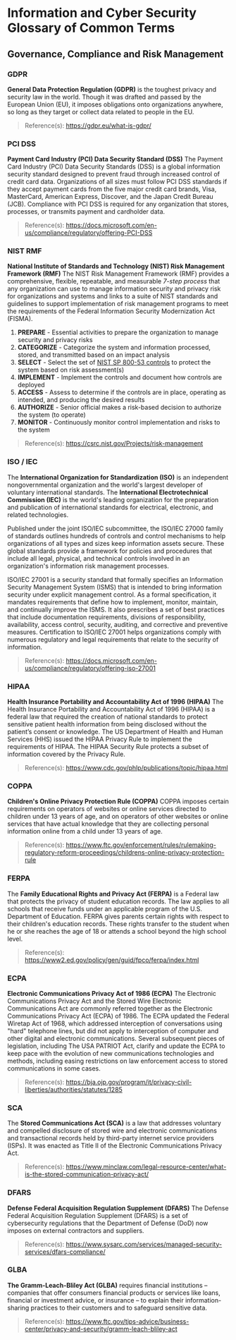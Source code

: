# Information and Cyber Security Glossary of Common Terms

## Governance, Compliance and Risk Management

### GDPR  
**General Data Protection Regulation (GDPR)** is the toughest privacy and security law in the world. Though it was drafted and passed by the European Union (EU), it imposes obligations onto organizations anywhere, so long as they target or collect data related to people in the EU. 
> Reference(s): https://gdpr.eu/what-is-gdpr/

### PCI DSS  
**Payment Card Industry (PCI) Data Security Standard (DSS)** The Payment Card Industry (PCI) Data Security Standards (DSS) is a global information security standard designed to prevent fraud through increased control of credit card data. Organizations of all sizes must follow PCI DSS standards if they accept payment cards from the five major credit card brands, Visa, MasterCard, American Express, Discover, and the Japan Credit Bureau (JCB). Compliance with PCI DSS is required for any organization that stores, processes, or transmits payment and cardholder data.  
> Reference(s): https://docs.microsoft.com/en-us/compliance/regulatory/offering-PCI-DSS  

### NIST RMF
**National Institute of Standards and Technology (NIST) Risk Management Framework (RMF)** The NIST Risk Management Framework (RMF) provides a comprehensive, flexible, repeatable, and measurable *7-step process* that any organization can use to manage information security and privacy risk for organizations and systems and links to a suite of NIST standards and guidelines to support implementation of risk management programs to meet the requirements of the Federal Information Security Modernization Act (FISMA).
1. **PREPARE** - Essential activities to prepare the organization to manage security and privacy risks 
2. **CATEGORIZE** - Categorize the system and information processed, stored, and transmitted based on an impact analysis
3. **SELECT** - Select the set of [NIST SP 800-53 controls](https://csrc.nist.gov/publications/detail/sp/800-53/rev-5/final) to protect the system based on risk assessment(s)
4. **IMPLEMENT** - Implement the controls and document how controls are deployed
5. **ACCESS** - Assess to determine if the controls are in place, operating as intended, and producing the desired results
6. **AUTHORIZE** - Senior official makes a risk-based decision to authorize the system (to operate)
7. **MONITOR** - Continuously monitor control implementation and risks to the system
> Reference(s): https://csrc.nist.gov/Projects/risk-management

### ISO / IEC
The **International Organization for Standardization (ISO)** is an independent nongovernmental organization and the world's largest developer of voluntary international standards. The **International Electrotechnical Commission (IEC)** is the world's leading organization for the preparation and publication of international standards for electrical, electronic, and related technologies.

Published under the joint ISO/IEC subcommittee, the ISO/IEC 27000 family of standards outlines hundreds of controls and control mechanisms to help organizations of all types and sizes keep information assets secure. These global standards provide a framework for policies and procedures that include all legal, physical, and technical controls involved in an organization's information risk management processes.

ISO/IEC 27001 is a security standard that formally specifies an Information Security Management System (ISMS) that is intended to bring information security under explicit management control. As a formal specification, it mandates requirements that define how to implement, monitor, maintain, and continually improve the ISMS. It also prescribes a set of best practices that include documentation requirements, divisions of responsibility, availability, access control, security, auditing, and corrective and preventive measures. Certification to ISO/IEC 27001 helps organizations comply with numerous regulatory and legal requirements that relate to the security of information.
> Reference(s): https://docs.microsoft.com/en-us/compliance/regulatory/offering-iso-27001

### HIPAA
**Health Insurance Portability and Accountability Act of 1996 (HIPAA)** The Health Insurance Portability and Accountability Act of 1996 (HIPAA) is a federal law that required the creation of national standards to protect sensitive patient health information from being disclosed without the patient’s consent or knowledge. The US Department of Health and Human Services (HHS) issued the HIPAA Privacy Rule to implement the requirements of HIPAA. The HIPAA Security Rule protects a subset of information covered by the Privacy Rule.
> Reference(s): https://www.cdc.gov/phlp/publications/topic/hipaa.html

### COPPA
**Children's Online Privacy Protection Rule (COPPA)** COPPA imposes certain requirements on operators of websites or online services directed to children under 13 years of age, and on operators of other websites or online services that have actual knowledge that they are collecting personal information online from a child under 13 years of age.
> Reference(s): https://www.ftc.gov/enforcement/rules/rulemaking-regulatory-reform-proceedings/childrens-online-privacy-protection-rule

### FERPA
The **Family Educational Rights and Privacy Act (FERPA)** is a Federal law that protects the privacy of student education records. The law applies to all schools that receive funds under an applicable program of the U.S. Department of Education. FERPA gives parents certain rights with respect to their children's education records. These rights transfer to the student when he or she reaches the age of 18 or attends a school beyond the high school level.  
> Reference(s): https://www2.ed.gov/policy/gen/guid/fpco/ferpa/index.html

### ECPA
**Electronic Communications Privacy Act of 1986 (ECPA)** The Electronic Communications Privacy Act and the Stored Wire Electronic Communications Act are commonly referred together as the Electronic Communications Privacy Act (ECPA) of 1986.  The ECPA updated the Federal Wiretap Act of 1968, which addressed interception of conversations using "hard" telephone lines, but did not apply to interception of computer and other digital and electronic communications.  Several subsequent pieces of legislation, including The USA PATRIOT Act, clarify and update the ECPA to keep pace with the evolution of new communications technologies and methods, including easing restrictions on law enforcement access to stored communications in some cases.  
> Reference(s): https://bja.ojp.gov/program/it/privacy-civil-liberties/authorities/statutes/1285

### SCA
The **Stored Communications Act (SCA)** is a law that addresses voluntary and compelled disclosure of stored wire and electronic communications and transactional records held by third-party internet service providers (ISPs). It was enacted as Title II of the Electronic Communications Privacy Act.
> Reference(s): https://www.minclaw.com/legal-resource-center/what-is-the-stored-communication-privacy-act/  

### DFARS
**Defense Federal Acquisition Regulation Supplement (DFARS)**
The Defense Federal Acquisition Regulation Supplement (DFARS) is a set of cybersecurity regulations that the Department of Defense (DoD) now imposes on external contractors and suppliers.
> Reference(s): https://www.sysarc.com/services/managed-security-services/dfars-compliance/

### GLBA
**The Gramm-Leach-Bliley Act (GLBA)** requires financial institutions – companies that offer consumers financial products or services like loans, financial or investment advice, or insurance – to explain their information-sharing practices to their customers and to safeguard sensitive data.  
> Reference(s): https://www.ftc.gov/tips-advice/business-center/privacy-and-security/gramm-leach-bliley-act  







